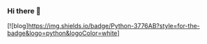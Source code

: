 ### Hi there 👋

[![blog]https://img.shields.io/badge/Python-3776AB?style=for-the-badge&logo=python&logoColor=white]
